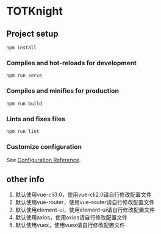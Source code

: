 # TOTKnight

## Project setup
```
npm install
```

### Compiles and hot-reloads for development
```
npm run serve
```

### Compiles and minifies for production
```
npm run build
```

### Lints and fixes files
```
npm run lint
```

### Customize configuration
See [Configuration Reference](https://cli.vuejs.org/config/).

## other info
1. 默认使用vue-cli3.0，使用vue-cli2.0请自行修改配置文件
2. 默认使用vue-router，使用vue-router请自行修改配置文件
3. 默认使用element-ui，使用element-ui请自行修改配置文件
4. 默认使用axios，使用axios请自行修改配置文件
5. 默认使用vuex，使用vuex请自行修改配置文件

